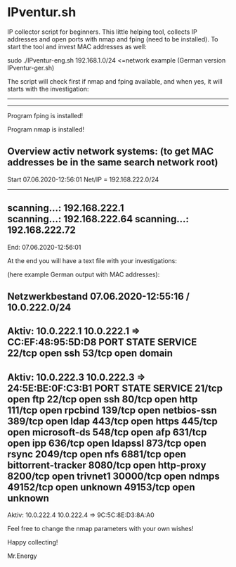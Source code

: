 # IPventur.sh
IP collector script for beginners.
This little helping tool, collects IP addresses and open ports with nmap and fping (need to be installed).
To start the tool and invest MAC addresses as well:

sudo ./IPventur-eng.sh 192.168.1.0/24 <=network example (German version IPventur-ger.sh)

The script will check first if nmap and fping available, and when yes, it will starts with the investigation:

-------------------------------------------------------                       
-------------------------------------------------------                       

Program fping is installed!                                                   

Program nmap is installed!
                                                    

Overview activ network systems:
(to get MAC addresses be in the same search network root)
--------------------------------------------------------------

Start 07.06.2020-12:56:01 Net/IP = 192.168.222.0/24                          

-------------------------------------------------------
scanning...: 192.168.222.1                       
scanning...: 192.168.222.64
scanning...: 192.168.222.72
-------------------------------------------------------

End: 07.06.2020-12:56:01

At the end you will have a text file with your investigations:

(here example German output with MAC addresses):

Netzwerkbestand 07.06.2020-12:55:16 / 10.0.222.0/24
-------------------------------------------------------
Aktiv: 10.0.222.1
10.0.222.1 => CC:EF:48:95:5D:D8
PORT   STATE SERVICE
22/tcp open  ssh
53/tcp open  domain
---------------------------------------------------
Aktiv: 10.0.222.3
10.0.222.3 => 24:5E:BE:0F:C3:B1
PORT      STATE SERVICE
21/tcp    open  ftp
22/tcp    open  ssh
80/tcp    open  http
111/tcp   open  rpcbind
139/tcp   open  netbios-ssn
389/tcp   open  ldap
443/tcp   open  https
445/tcp   open  microsoft-ds
548/tcp   open  afp
631/tcp   open  ipp
636/tcp   open  ldapssl
873/tcp   open  rsync
2049/tcp  open  nfs
6881/tcp  open  bittorrent-tracker
8080/tcp  open  http-proxy
8200/tcp  open  trivnet1
30000/tcp open  ndmps
49152/tcp open  unknown
49153/tcp open  unknown
---------------------------------------------------
Aktiv: 10.0.222.4
10.0.222.4 => 9C:5C:8E:D3:8A:A0
<omitted>

Feel free to change the nmap parameters with your own wishes!

Happy collecting!

Mr.Energy

